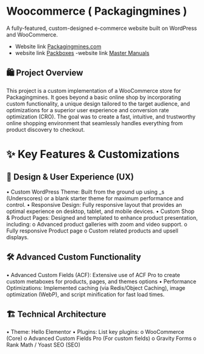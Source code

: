 # Woocommerce ( Packagingmines )
A fully-featured, custom-designed e-commerce website built on WordPress and WooCommerce.
- Website link <a href="https://packagingmines.com/">Packagingmines.com</a>
- website link <a href="https://packboxes.co.uk/">Packboxes</a>
-website link <a href="https://themastermanuals.com/">Master Manuals</a>
## 🛍️ Project Overview
This project is a custom implementation of a WooCommerce store for Packagingmines. It goes beyond a basic online shop by incorporating custom functionality, a unique design tailored to the target audience, and optimizations for a superior user experience and conversion rate optimization (CRO).
The goal was to create a fast, intuitive, and trustworthy online shopping environment that seamlessly handles everything from product discovery to checkout.

# ✨ Key Features & Customizations
## 🎨 Design & User Experience (UX)
•	Custom WordPress Theme: Built from the ground up using _s (Underscores) or a blank starter theme for maximum performance and control.
•	Responsive Design: Fully responsive layout that provides an optimal experience on desktop, tablet, and mobile devices.
•	Custom Shop & Product Pages: Designed and templated to enhance product presentation, including:
o	Advanced product galleries with zoom and video support.
o	Fully responsive Product page
o	Custom related products and upsell displays.
## 🛠️ Advanced Custom Functionality
•	Advanced Custom Fields (ACF): Extensive use of ACF Pro to create custom metaboxes for products, pages, and themes options 
•	Performance Optimizations: Implemented caching (via Redis/Object Caching), image optimization (WebP), and script minification for fast load times.
## 🏗️ Technical Architecture
•	Theme: Hello Elementor 
•	Plugins: List key plugins:
o	WooCommerce (Core)
o	Advanced Custom Fields Pro (For custom fields)
o	Gravity Forms 
o	Rank Math / Yoast SEO (SEO)
